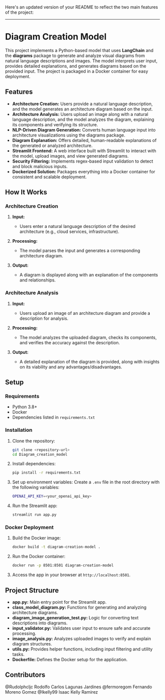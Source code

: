 Here's an updated version of your README to reflect the two main features of the project:

---

# Diagram Creation Model

This project implements a Python-based model that uses **LangChain** and the **diagrams** package to generate and analyze visual diagrams from natural language descriptions and images. The model interprets user input, provides detailed explanations, and generates diagrams based on the provided input. The project is packaged in a Docker container for easy deployment.

## Features

- **Architecture Creation:** Users provide a natural language description, and the model generates an architecture diagram based on the input.
- **Architecture Analysis:** Users upload an image along with a natural language description, and the model analyzes the diagram, explaining its components and verifying its structure.
- **NLP-Driven Diagram Generation:** Converts human language input into architecture visualizations using the diagrams package.
- **Diagram Explanation:** Offers detailed, human-readable explanations of the generated or analyzed architecture.
- **Streamlit Frontend:** A web interface built with Streamlit to interact with the model, upload images, and view generated diagrams.
- **Security Filtering:** Implements regex-based input validation to detect and block malicious inputs.
- **Dockerized Solution:** Packages everything into a Docker container for consistent and scalable deployment.

## How It Works

### Architecture Creation

1. **Input:**
   - Users enter a natural language description of the desired architecture (e.g., cloud services, infrastructure).
   
2. **Processing:**
   - The model parses the input and generates a corresponding architecture diagram.

3. **Output:**
   - A diagram is displayed along with an explanation of the components and relationships.

### Architecture Analysis

1. **Input:**
   - Users upload an image of an architecture diagram and provide a description for analysis.
   
2. **Processing:**
   - The model analyzes the uploaded diagram, checks its components, and verifies the accuracy against the description.

3. **Output:**
   - A detailed explanation of the diagram is provided, along with insights on its viability and any advantages/disadvantages.

## Setup

### Requirements

- Python 3.8+
- Docker
- Dependencies listed in `requirements.txt`

### Installation

1. Clone the repository:
   ```bash
   git clone <repository-url>
   cd Diagram_creation_model
   ```

2. Install dependencies:
   ```bash
   pip install -r requirements.txt
   ```

3. Set up environment variables:
   Create a `.env` file in the root directory with the following variables:
   ```bash
   OPENAI_API_KEY=<your_openai_api_key>
   ```

4. Run the Streamlit app:
   ```bash
   streamlit run app.py
   ```

### Docker Deployment

1. Build the Docker image:
   ```bash
   docker build -t diagram-creation-model .
   ```
2. Run the Docker container:
   ```bash
   docker run -p 8501:8501 diagram-creation-model
   ```
3. Access the app in your browser at `http://localhost:8501`.

## Project Structure

- **app.py:** Main entry point for the Streamlit app.
- **class_model_diagram.py:** Functions for generating and analyzing architecture diagrams.
- **diagram_image_generation_test.py:** Logic for converting text descriptions into diagrams.
- **input_validator.py:** Validates user input to ensure safe and accurate processing.
- **image_analysis.py:** Analyzes uploaded images to verify and explain diagram structures.
- **utils.py:** Provides helper functions, including input filtering and utility tasks.
- **Dockerfile:** Defines the Docker setup for the application.

## Contributors

@Rudolphcljc Rodolfo Carlos Lagunas Jardines
@fermoregom Fernando Moreno Gomez
@Ikelly99 Isaac Kelly Ramirez
